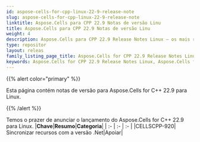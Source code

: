 ```yaml
---
id: aspose-cells-for-cpp-linux-22-9-release-note
slug: aspose-cells-for-cpp-linux-22-9-release-note
linktitle: Aspose.Cells para CPP 22.9 Notas de versão Linu
title: Aspose.Cells para CPP 22.9 Notas de versão Linu
weight: 4
description: Aspose.Cells para CPP 22.9 Release Notes Linux – os mais recentes aprimoramentos, novos recursos e correções
type: repositor
layout: releas
family_listing_page_title: Aspose.Cells for CPP 22.9 Release Notes Linu
keywords: Aspose.Cells for CPP 22.9 Release Notes Linux, Aspose.Cells for CPP 22.9 Linux updates and fixe
---
```

{{% alert color="primary" %}}

Esta página contém notas de versão para Aspose.Cells for C++ 22.9 para Linux.

{{% /alert %}}

Temos o prazer de anunciar o lançamento do Aspose.Cells for C++ 22.9 para Linux.
|**Chave**|**Resumo**|**Categoria**|
| :- | :- | :- |
|CELLSCPP-920| Sincronizar recursos com a versão .Net|Apoiar|
